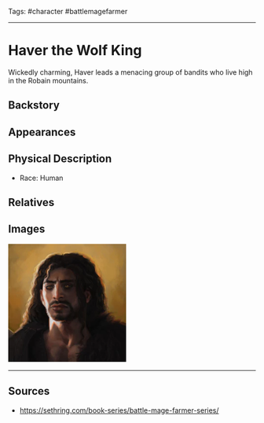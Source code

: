 Tags: #character #battlemagefarmer 

---
# Haver the Wolf King

Wickedly charming, Haver leads a menacing group of bandits who live high in the Robain mountains.

## Backstory

## Appearances

## Physical Description

- Race: Human

## Relatives

## Images

![](../Resources/Attachments/Haver_1.png)

---
## Sources
- https://sethring.com/book-series/battle-mage-farmer-series/